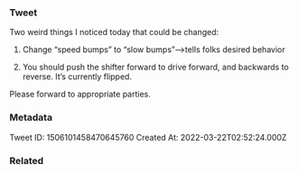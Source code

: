 ### Tweet
Two weird things I noticed today that could be changed:

1) Change “speed bumps” to “slow bumps”—&gt;tells folks desired behavior

2) You should push the shifter forward to drive forward, and backwards to reverse. It’s currently flipped.

Please forward to appropriate parties.

### Metadata
Tweet ID: 1506101458470645760
Created At: 2022-03-22T02:52:24.000Z

### Related

